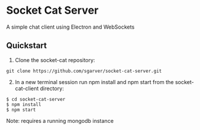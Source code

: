# Socket Cat Server
A simple chat client using Electron and WebSockets

## Quickstart

1. Clone the socket-cat repository:
```shell
git clone https://github.com/sgarver/socket-cat-server.git
```
2. In a new terminal session run npm install and npm start from the socket-cat-client directory:
```shell
$ cd socket-cat-server
$ npm install
$ npm start
```
Note: requires a running mongodb instance

